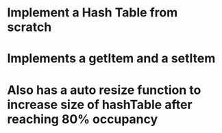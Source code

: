 # Implement a Hash Table from scratch 

# Implements a getItem and a setItem 

# Also has a auto resize function to increase size of hashTable after reaching 80% occupancy 
